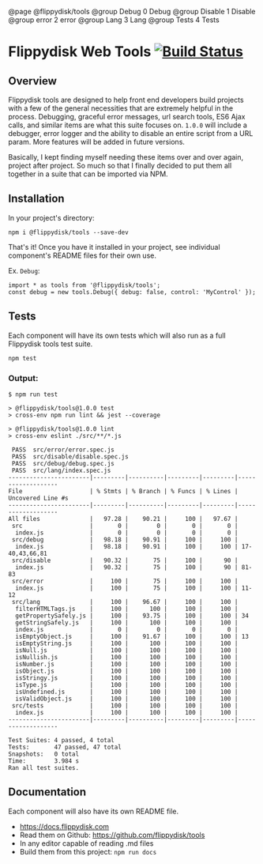 @page @flippydisk/tools
@group Debug 0 Debug
@group Disable 1 Disable
@group error 2 error
@group Lang 3 Lang
@group Tests 4 Tests

# Flippydisk Web Tools [![Build Status](https://travis-ci.com/flippydisk/tools.svg?branch=main)](https://travis-ci.com/flippydisk/tools)

## Overview
Flippydisk tools are designed to help front end developers build projects with a few of the general necessities that
are extremely helpful in the process. Debugging, graceful error messages, url search tools, ES6 Ajax calls, and
similar items are what this suite focuses on. `1.0.0` will include a debugger, error logger and the ability to
disable an entire script from a URL param. More features will be added in future versions.

Basically, I kept finding myself needing these items over and over again, project after project. So much so that I
finally decided to put them all together in a suite that can be imported via NPM.

## Installation
In your project's directory:

```
npm i @flippydisk/tools --save-dev
```

That's it! Once you have it installed in your project, see individual component's README files for their own use.

Ex. `Debug`:
```
import * as tools from '@flippydisk/tools';
const debug = new tools.Debug({ debug: false, control: 'MyControl' });
```

## Tests
Each component will have its own tests which will also run as a full Flippydisk tools test suite.

```
npm test
```

### Output:
```
$ npm run test

> @flippydisk/tools@1.0.0 test
> cross-env npm run lint && jest --coverage

> @flippydisk/tools@1.0.0 lint
> cross-env eslint ./src/**/*.js

 PASS  src/error/error.spec.js
 PASS  src/disable/disable.spec.js
 PASS  src/debug/debug.spec.js
 PASS  src/lang/index.spec.js
-----------------------|---------|----------|---------|---------|-------------------
File                   | % Stmts | % Branch | % Funcs | % Lines | Uncovered Line #s
-----------------------|---------|----------|---------|---------|-------------------
All files              |   97.28 |    90.21 |     100 |   97.67 |
 src                   |       0 |        0 |       0 |       0 |
  index.js             |       0 |        0 |       0 |       0 |
 src/debug             |   98.18 |    90.91 |     100 |     100 |
  index.js             |   98.18 |    90.91 |     100 |     100 | 17-40,43,66,81
 src/disable           |   90.32 |       75 |     100 |      90 |
  index.js             |   90.32 |       75 |     100 |      90 | 81-83
 src/error             |     100 |       75 |     100 |     100 |
  index.js             |     100 |       75 |     100 |     100 | 11-12
 src/lang              |     100 |    96.67 |     100 |     100 |
  filterHTMLTags.js    |     100 |      100 |     100 |     100 |
  getPropertySafely.js |     100 |    93.75 |     100 |     100 | 34
  getStringSafely.js   |     100 |      100 |     100 |     100 |
  index.js             |       0 |        0 |       0 |       0 |
  isEmptyObject.js     |     100 |    91.67 |     100 |     100 | 13
  isEmptyString.js     |     100 |      100 |     100 |     100 |
  isNull.js            |     100 |      100 |     100 |     100 |
  isNullish.js         |     100 |      100 |     100 |     100 |
  isNumber.js          |     100 |      100 |     100 |     100 |
  isObject.js          |     100 |      100 |     100 |     100 |
  isStringy.js         |     100 |      100 |     100 |     100 |
  isType.js            |     100 |      100 |     100 |     100 |
  isUndefined.js       |     100 |      100 |     100 |     100 |
  isValidObject.js     |     100 |      100 |     100 |     100 |
 src/tests             |     100 |      100 |     100 |     100 |
  index.js             |     100 |      100 |     100 |     100 |
-----------------------|---------|----------|---------|---------|-------------------

Test Suites: 4 passed, 4 total
Tests:       47 passed, 47 total
Snapshots:   0 total
Time:        3.984 s
Ran all test suites.
```

## Documentation
Each component will also have its own README file.
- https://docs.flippydisk.com
- Read them on Github: https://github.com/flippydisk/tools
- In any editor capable of reading .md files
- Build them from this project: `npm run docs`
